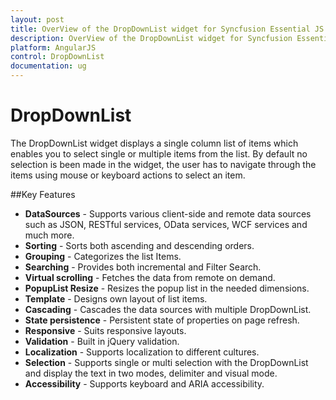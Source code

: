 ```yaml
---
layout: post
title: OverView of the DropDownList widget for Syncfusion Essential JS
description: OverView of the DropDownList widget for Syncfusion Essential JS 
platform: AngularJS
control: DropDownList
documentation: ug
---
```

# DropDownList

The DropDownList widget displays a single column list of items which enables you to select single or multiple items from the list. By default no selection is been made in the widget, the user has to navigate through the items using mouse or keyboard actions to select an item.

##Key Features

* **DataSources** - Supports various client-side and remote data sources such as JSON, RESTful services, OData services, WCF services and much more. 
* **Sorting** - Sorts both ascending and descending orders. 
* **Grouping** - Categorizes the list Items. 
* **Searching** - Provides both incremental and Filter Search. 
* **Virtual scrolling** - Fetches the data from remote on demand. 
* **PopupList Resize** - Resizes the popup list in the needed dimensions. 
* **Template** - Designs own layout of list items. 
* **Cascading** - Cascades the data sources with multiple DropDownList. 
* **State persistence** -  Persistent state of properties on page refresh. 
* **Responsive** -  Suits responsive layouts. 
* **Validation** - Built in jQuery validation. 
* **Localization** - Supports localization to different cultures.
* **Selection** - Supports single or multi selection with the DropDownList and display the text in two modes, delimiter and visual mode.
* **Accessibility** - Supports keyboard and ARIA accessibility.